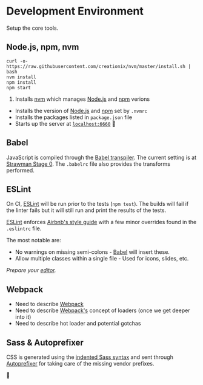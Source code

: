 # Development Environment
Setup the core tools.


## Node.js, npm, nvm

```
curl -o- https://raw.githubusercontent.com/creationix/nvm/master/install.sh | bash
nvm install
npm install
npm start
```

1. Installs [nvm][nvm] which manages [Node.js][node] and [npm][npm] verions
- Installs the version of [Node.js][node] and [npm][npm] set by `.nvmrc`
- Installs the packages listed in `package.json` file
- Starts up the server at [`localhost:6660`](localhost:6660) :metal:


## Babel
JavaScript is compiled through the [Babel transpiler][babel]. The current setting is
at [Strawman Stage 0](http://babeljs.io/docs/usage/experimental/). The
`.babelrc` file also provides the transforms performed.


## ESLint
On CI, [ESLint][eslint] will be run prior to the tests (`npm test`). The builds
will fail if the linter fails but it will still run and print the results of the
tests.

[ESLint][eslint] enforces [Airbnb's style guide][airbnb] with a few minor
overrides found in the `.eslintrc` file.

The most notable are:

- No warnings on missing semi-colons - [Babel][babel] will insert these.
- Allow multiple classes within a single file - Used for icons, slides, etc.

_Prepare your [editor](Editors.md)._


## Webpack
- Need to describe [Webpack][webpack]
- Need to describe [Webpack's][webpack] concept of loaders (once we get deeper into it)
- Need to describe hot loader and potential gotchas


## Sass & Autoprefixer
CSS is generated using the [indented Sass
syntax](http://sass-lang.com/documentation/file.INDENTED_SYNTAX.html) and sent
through [Autoprefixer][autoprefixer] for taking care of the missing vendor
prefixes.

:metal:


<!-- Markdown links -->
[npm]: https://www.npmjs.com
[node]: https://nodejs.
[nvm]: https://github.com/creationix/nvm
[babel]: https://babeljs.io
[eslint]: http://eslint.org
[airbnb]: https://github.com/airbnb/javascript
[webpack]: http://webpack.github.io
[autoprefixer]: https://github.com/postcss/autoprefixer

